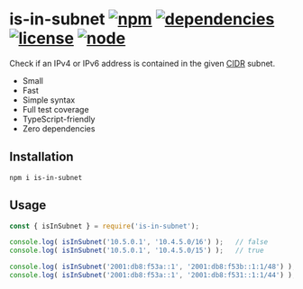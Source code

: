 # is-in-subnet [![npm](https://img.shields.io/npm/v/is-in-subnet.svg)](https://www.npmjs.com/package/is-in-subnet) [![dependencies](https://img.shields.io/david/natesilva/is-in-subnet.svg)](https://www.npmjs.com/package/is-in-subnet) [![license](https://img.shields.io/github/license/natesilva/is-in-subnet.svg)](https://github.com/natesilva/is-in-subnet/blob/master/LICENSE) [![node](https://img.shields.io/node/v/is-in-subnet.svg)](https://www.npmjs.com/package/p-ratelimit)

Check if an IPv4 or IPv6 address is contained in the given [CIDR](https://en.wikipedia.org/wiki/Classless_Inter-Domain_Routing) subnet.

* Small
* Fast
* Simple syntax
* Full test coverage
* TypeScript-friendly
* Zero dependencies

## Installation

`npm i is-in-subnet`

## Usage

```typescript
const { isInSubnet } = require('is-in-subnet');

console.log( isInSubnet('10.5.0.1', '10.4.5.0/16') );   // false
console.log( isInSubnet('10.5.0.1', '10.4.5.0/15') );   // true

console.log( isInSubnet('2001:db8:f53a::1', '2001:db8:f53b::1:1/48') );   // false
console.log( isInSubnet('2001:db8:f53a::1', '2001:db8:f531::1:1/44') );   // true
```
